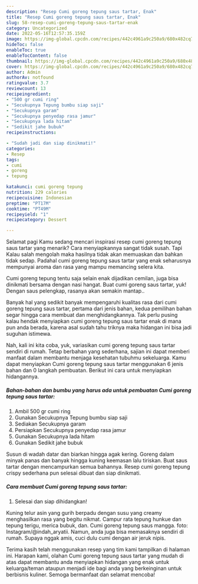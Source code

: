 ```yaml
---
description: "Resep Cumi goreng tepung saus tartar, Enak"
title: "Resep Cumi goreng tepung saus tartar, Enak"
slug: 58-resep-cumi-goreng-tepung-saus-tartar-enak
category: Uncategorized
date: 2022-05-16T12:57:35.159Z
image: https://img-global.cpcdn.com/recipes/442c4961a9c250a9/680x482cq70/cumi-goreng-tepung-saus-tartar-foto-resep-utama.jpg
hideToc: false
enableToc: true
enableTocContent: false
thumbnail: https://img-global.cpcdn.com/recipes/442c4961a9c250a9/680x482cq70/cumi-goreng-tepung-saus-tartar-foto-resep-utama.jpg
cover: https://img-global.cpcdn.com/recipes/442c4961a9c250a9/680x482cq70/cumi-goreng-tepung-saus-tartar-foto-resep-utama.jpg
author: Admin
authorAv: notfound
ratingvalue: 3.7
reviewcount: 13
recipeingredient:
- "500 gr cumi ring"
- "Secukupnya Tepung bumbu siap saji"
- "Secukupnya garam"
- "Secukupnya penyedap rasa jamur"
- "Secukupnya lada hitam"
- "Sedikit jahe bubuk"
recipeinstructions:

- "Sudah jadi dan siap dinikmati!"
categories:
- Resep
tags:
- cumi
- goreng
- tepung

katakunci: cumi goreng tepung 
nutrition: 229 calories
recipecuisine: Indonesian
preptime: "PT17M"
cooktime: "PT49M"
recipeyield: "1"
recipecategory: Dessert

---
```



Selamat pagi Kamu sedang mencari inspirasi resep cumi goreng tepung saus tartar yang menarik? Cara menyiapkannya sangat tidak susah. Tapi Kalau salah mengolah maka hasilnya tidak akan memuaskan dan bahkan tidak sedap. Padahal cumi goreng tepung saus tartar yang enak seharusnya mempunyai aroma dan rasa yang mampu memancing selera kita.


Cumi goreng tepung tentu saja selain enak dijadikan cemilan, juga bisa dinikmati bersama dengan nasi hangat. Buat cumi goreng saus tartar, yuk! Dengan saus pelengkap, rasanya akan semakin mantap..

Banyak hal yang sedikit banyak mempengaruhi kualitas rasa dari cumi goreng tepung saus tartar, pertama dari jenis bahan, kedua pemilihan bahan segar hingga cara membuat dan menghidangkannya. Tak perlu pusing kalau hendak menyiapkan cumi goreng tepung saus tartar enak di mana pun anda berada, karena asal sudah tahu triknya maka hidangan ini bisa jadi suguhan istimewa.


Nah, kali ini kita coba, yuk, variasikan cumi goreng tepung saus tartar sendiri di rumah. Tetap berbahan yang sederhana, sajian ini dapat memberi manfaat dalam membantu menjaga kesehatan tubuhmu sekeluarga. Kamu dapat menyiapkan Cumi goreng tepung saus tartar menggunakan 6 jenis bahan dan 0 langkah pembuatan. Berikut ini cara untuk menyiapkan hidangannya.

<!--inarticleads1-->

##### Bahan-bahan dan bumbu yang harus ada untuk pembuatan Cumi goreng tepung saus tartar:

1. Ambil 500 gr cumi ring
1. Gunakan Secukupnya Tepung bumbu siap saji
1. Sediakan Secukupnya garam
1. Persiapkan Secukupnya penyedap rasa jamur
1. Gunakan Secukupnya lada hitam
1. Gunakan Sedikit jahe bubuk


Susun di wadah datar dan biarkan hingga agak kering. Goreng dalam minyak panas dan banyak hingga kuning keemasan lalu tiriskan. Buat saus tartar dengan mencampurkan semua bahannya. Resep cumi goreng tepung crispy sederhana pun selesai dibuat dan siap dinikmati. 

<!--inarticleads2-->

##### Cara membuat Cumi goreng tepung saus tartar:


1. Selesai dan siap dihidangkan!

Kuning telur asin yang gurih berpadu dengan susu yang creamy menghasilkan rasa yang begitu nikmat. Campur rata tepung hunkue dan tepung terigu, merica bubuk, dan. Cumi goreng tepung saus mangga. foto: Instagram/@indah_aryatii. Namun, anda juga bisa memasaknya sendiri di rumah. Supaya nggak amis, cuci dulu cumi dengan air jeruk nipis. 

Terima kasih telah menggunakan resep yang tim kami tampilkan di halaman ini. Harapan kami, olahan Cumi goreng tepung saus tartar yang mudah di atas dapat membantu anda menyiapkan hidangan yang enak untuk keluarga/teman ataupun menjadi ide bagi anda yang berkeinginan untuk berbisnis kuliner. Semoga bermanfaat dan selamat mencoba!
